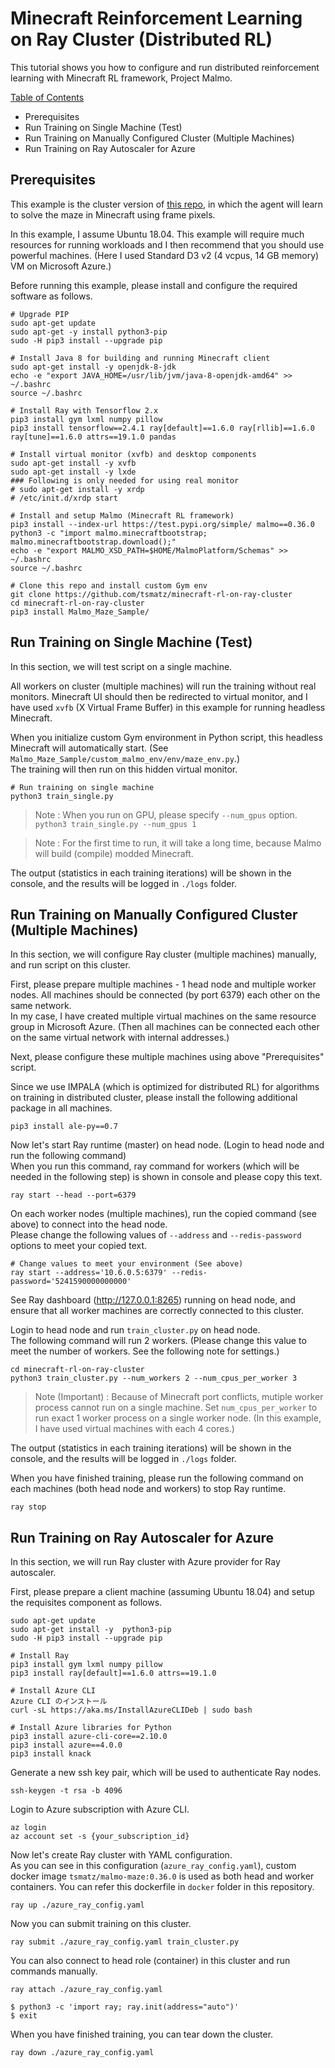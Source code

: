 # Minecraft Reinforcement Learning on Ray Cluster (Distributed RL)

This tutorial shows you how to configure and run distributed reinforcement learning with Minecraft RL framework, Project Malmo.

<ins>Table of Contents</ins>

- Prerequisites
- Run Training on Single Machine (Test)
- Run Training on Manually Configured Cluster (Multiple Machines)
- Run Training on Ray Autoscaler for Azure

## Prerequisites

This example is the cluster version of [this repo](https://github.com/tsmatz/malmo-maze-sample), in which the agent will learn to solve the maze in Minecraft using frame pixels.

In this example, I assume Ubuntu 18.04. This example will require much resources for running workloads and I then recommend that you should use powerful machines. (Here I used Standard D3 v2 (4 vcpus, 14 GB memory) VM on Microsoft Azure.)

Before running this example, please install and configure the required software as follows.

```
# Upgrade PIP
sudo apt-get update
sudo apt-get -y install python3-pip
sudo -H pip3 install --upgrade pip

# Install Java 8 for building and running Minecraft client
sudo apt-get install -y openjdk-8-jdk
echo -e "export JAVA_HOME=/usr/lib/jvm/java-8-openjdk-amd64" >> ~/.bashrc
source ~/.bashrc

# Install Ray with Tensorflow 2.x
pip3 install gym lxml numpy pillow
pip3 install tensorflow==2.4.1 ray[default]==1.6.0 ray[rllib]==1.6.0 ray[tune]==1.6.0 attrs==19.1.0 pandas

# Install virtual monitor (xvfb) and desktop components
sudo apt-get install -y xvfb
sudo apt-get install -y lxde
### Following is only needed for using real monitor
# sudo apt-get install -y xrdp
# /etc/init.d/xrdp start

# Install and setup Malmo (Minecraft RL framework)
pip3 install --index-url https://test.pypi.org/simple/ malmo==0.36.0
python3 -c "import malmo.minecraftbootstrap; malmo.minecraftbootstrap.download();"
echo -e "export MALMO_XSD_PATH=$HOME/MalmoPlatform/Schemas" >> ~/.bashrc
source ~/.bashrc

# Clone this repo and install custom Gym env
git clone https://github.com/tsmatz/minecraft-rl-on-ray-cluster
cd minecraft-rl-on-ray-cluster
pip3 install Malmo_Maze_Sample/
```

## Run Training on Single Machine (Test)

In this section, we will test script on a single machine.

All workers on cluster (multiple machines) will run the training without real monitors. Minecraft UI should then be redirected to virtual monitor, and I have used ```xvfb``` (X Virtual Frame Buffer) in this example for running headless Minecraft.

When you initialize custom Gym environment in Python script, this headless Minecraft will automatically start. (See ```Malmo_Maze_Sample/custom_malmo_env/env/maze_env.py```.)<br>
The training will then run on this hidden virtual monitor.

```
# Run training on single machine
python3 train_single.py
```

> Note : When you run on GPU, please specify ```--num_gpus``` option.<br>
> ```python3 train_single.py --num_gpus 1```

> Note : For the first time to run, it will take a long time, because Malmo will build (compile) modded Minecraft.

The output (statistics in each training iterations) will be shown in the console, and the results will be logged in ```./logs``` folder.

## Run Training on Manually Configured Cluster (Multiple Machines)

In this section, we will configure Ray cluster (multiple machines) manually, and run script on this cluster.

First, please prepare multiple machines - 1 head node and multiple worker nodes. All machines should be connected (by port 6379) each other on the same network.<br>
In my case, I have created multiple virtual machines on the same resource group in Microsoft Azure. (Then all machines can be connected each other on the same virtual network with internal addresses.)

Next, please configure these multiple machines using above "Prerequisites" script.

Since we use IMPALA (which is optimized for distributed RL) for algorithms on training in distributed cluster, please install the following additional package in all machines.

```
pip3 install ale-py==0.7
```

Now let's start Ray runtime (master) on head node. (Login to head node and run the following command)<br>
When you run this command, ray command for workers (which will be needed in the following step) is shown in console and please copy this text.

```
ray start --head --port=6379
```

On each worker nodes (multiple machines), run the copied command (see above) to connect into the head node.<br>
Please change the following values of ```--address``` and ```--redis-password``` options to meet your copied text.

```
# Change values to meet your environment (See above)
ray start --address='10.6.0.5:6379' --redis-password='5241590000000000'
```

See Ray dashboard (http://127.0.0.1:8265) running on head node, and ensure that all worker machines are correctly connected to this cluster.

Login to head node and run ```train_cluster.py``` on head node.<br>
The following command will run 2 workers. (Please change this value to meet the number of workers. See the following note for settings.)

```
cd minecraft-rl-on-ray-cluster
python3 train_cluster.py --num_workers 2 --num_cpus_per_worker 3
```

> Note (Important) : Because of Minecraft port conflicts, mutiple worker process cannot run on a single machine. Set ```num_cpus_per_worker``` to run exact 1 worker process on a single worker node. (In this example, I have used virtual machines with each 4 cores.)

The output (statistics in each training iterations) will be shown in the console, and the results will be logged in ```./logs``` folder.

When you have finished training, please run the following command on each machines (both head node and workers) to stop Ray runtime.

````
ray stop
````

## Run Training on Ray Autoscaler for Azure

In this section, we will run Ray cluster with Azure provider for Ray autoscaler.

First, please prepare a client machine (assuming Ubuntu 18.04) and setup the requisites component as follows.

```
sudo apt-get update
sudo apt-get install -y  python3-pip
sudo -H pip3 install --upgrade pip

# Install Ray
pip3 install gym lxml numpy pillow
pip3 install ray[default]==1.6.0 attrs==19.1.0

# Install Azure CLI
Azure CLI のインストール
curl -sL https://aka.ms/InstallAzureCLIDeb | sudo bash

# Install Azure libraries for Python
pip3 install azure-cli-core==2.10.0
pip3 install azure==4.0.0
pip3 install knack
```

Generate a new ssh key pair, which will be used to authenticate Ray nodes.

```
ssh-keygen -t rsa -b 4096
```

Login to Azure subscription with Azure CLI.

```
az login
az account set -s {your_subscription_id}
```

Now let's create Ray cluster with YAML configuration.<br>
As you can see in this configuration (```azure_ray_config.yaml```), custom docker image ```tsmatz/malmo-maze:0.36.0``` is used as both head and worker containers. You can refer this dockerfile in ```docker``` folder in this repository.

```
ray up ./azure_ray_config.yaml
```

Now you can submit training on this cluster.

```
ray submit ./azure_ray_config.yaml train_cluster.py
```

You can also connect to head role (container) in this cluster and run commands manually.

```
ray attach ./azure_ray_config.yaml

$ python3 -c 'import ray; ray.init(address="auto")'
$ exit
```

When you have finished training, you can tear down the cluster.

```
ray down ./azure_ray_config.yaml
```
